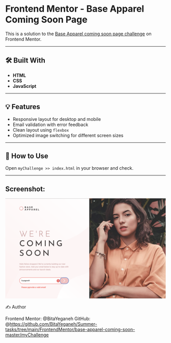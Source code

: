 # Frontend Mentor - Base Apparel Coming Soon Page

This is a solution to the [Base Apparel coming soon page challenge](https://www.frontendmentor.io/challenges/base-apparel-coming-soon-page-BFwm3wApp) on Frontend Mentor. 



---

## 🛠️ Built With

- **HTML**
- **CSS** 
- **JavaScript** 

---

## 💡 Features

- Responsive layout for desktop and mobile
- Email validation with error feedback
- Clean layout using `flexbox`
- Optimized image switching for different screen sizes

---

## 🚀 How to Use

Open `myChallenge >> index.html` in your browser and check.


---
## Screenshot: 
![Preview of Base Apparel Coming Soon Page](./Screenshot%202025-07-08%20at%2019.17.22.png)

✍️ Author

Frontend Mentor: @BitaYeganeh
GitHub: @https://github.com/BitaYeganeh/Summer-tasks/tree/main/FrontendMentor/base-apparel-coming-soon-master/myChallenge